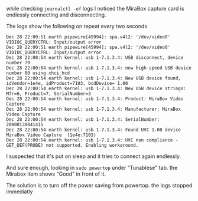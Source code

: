while checking `journalctl -ef` logs I noticed the MiraBox capture card is endlessly connecting and disconnecting.

The logs show the following on repeat every two seconds 

```shell
Dec 28 22:00:51 earth pipewire[45994]: spa.v4l2: '/dev/video0' VIDIOC_QUERYCTRL: Input/output error
Dec 28 22:00:51 earth pipewire[45994]: spa.v4l2: '/dev/video0' VIDIOC_QUERYCTRL: Input/output error
Dec 28 22:00:54 earth kernel: usb 1-7.1.3.4: USB disconnect, device number 79
Dec 28 22:00:54 earth kernel: usb 1-7.1.3.4: new high-speed USB device number 80 using xhci_hcd
Dec 28 22:00:54 earth kernel: usb 1-7.1.3.4: New USB device found, idVendor=1e4e, idProduct=7103, bcdDevice= 1.00
Dec 28 22:00:54 earth kernel: usb 1-7.1.3.4: New USB device strings: Mfr=6, Product=7, SerialNumber=3
Dec 28 22:00:54 earth kernel: usb 1-7.1.3.4: Product: MiraBox Video Capture 
Dec 28 22:00:54 earth kernel: usb 1-7.1.3.4: Manufacturer: MiraBox Video Capture 
Dec 28 22:00:54 earth kernel: usb 1-7.1.3.4: SerialNumber: 20000130041415
Dec 28 22:00:54 earth kernel: usb 1-7.1.3.4: Found UVC 1.00 device MiraBox Video Capture  (1e4e:7103)
Dec 28 22:00:54 earth kernel: usb 1-7.1.3.4: UVC non compliance - GET_DEF(PROBE) not supported. Enabling workaround.
```


I suspected that it's put on sleep and it tries to connect again endlessly. 

And sure enough, looking in `sudo powertop` under "Tunablese" tab. the Mirabox item shows "Good" in front of it. 

The solution is to turn off the power saving from powertop. the logs stopped immediatly 
